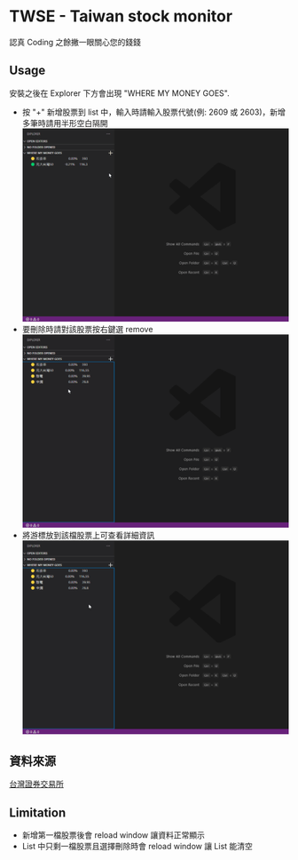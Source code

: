 # TWSE - Taiwan stock monitor

認真 Coding 之餘撇一眼關心您的錢錢

## Usage

安裝之後在 Explorer 下方會出現 "WHERE MY MONEY GOES".

- 按 "+" 新增股票到 list 中，輸入時請輸入股票代號(例: 2609 或 2603)，新增多筆時請用半形空白隔開
  ![](media/gif/twse-add.gif)
- 要刪除時請對該股票按右鍵選 remove
  ![](media/gif/twse-remove.gif)
- 將游標放到該檔股票上可查看詳細資訊
  ![](media/gif/twse-detail.gif)

## 資料來源

[台灣證券交易所](https://mis.twse.com.tw/stock/index.jsp)

## Limitation

- 新增第一檔股票後會 reload window 讓資料正常顯示
- List 中只剩一檔股票且選擇刪除時會 reload window 讓 List 能清空

